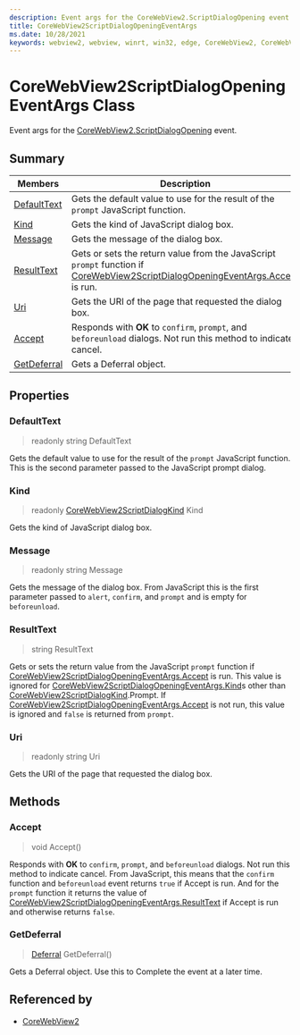 ```yaml
---
description: Event args for the CoreWebView2.ScriptDialogOpening event.
title: CoreWebView2ScriptDialogOpeningEventArgs
ms.date: 10/28/2021
keywords: webview2, webview, winrt, win32, edge, CoreWebView2, CoreWebView2Controller, browser control, edge html, CoreWebView2ScriptDialogOpeningEventArgs
---
```


# CoreWebView2ScriptDialogOpeningEventArgs Class



Event args for the [CoreWebView2.ScriptDialogOpening](corewebview2.md#scriptdialogopening) event.

## Summary

Members|Description
--|--
[DefaultText](#defaulttext) | Gets the default value to use for the result of the `prompt` JavaScript function.
[Kind](#kind) | Gets the kind of JavaScript dialog box.
[Message](#message) | Gets the message of the dialog box.
[ResultText](#resulttext) | Gets or sets the return value from the JavaScript `prompt` function if [CoreWebView2ScriptDialogOpeningEventArgs.Accept](corewebview2scriptdialogopeningeventargs.md#accept) is run.
[Uri](#uri) | Gets the URI of the page that requested the dialog box.
[Accept](#accept) | Responds with **OK** to `confirm`, `prompt`, and `beforeunload` dialogs. Not run this method to indicate cancel.
[GetDeferral](#getdeferral) | Gets a Deferral object.

## Properties

### DefaultText

> readonly  string DefaultText

Gets the default value to use for the result of the `prompt` JavaScript function.
This is the second parameter passed to the JavaScript prompt dialog.

### Kind

> readonly  [CoreWebView2ScriptDialogKind](corewebview2scriptdialogkind.md) Kind

Gets the kind of JavaScript dialog box.

### Message

> readonly  string Message

Gets the message of the dialog box.
From JavaScript this is the first parameter passed to `alert`, `confirm`, and `prompt` and is empty for `beforeunload`.

### ResultText

>  string ResultText

Gets or sets the return value from the JavaScript `prompt` function if [CoreWebView2ScriptDialogOpeningEventArgs.Accept](corewebview2scriptdialogopeningeventargs.md#accept) is run.
This value is ignored for [CoreWebView2ScriptDialogOpeningEventArgs.Kind](corewebview2scriptdialogopeningeventargs.md#kind)s other than [CoreWebView2ScriptDialogKind](corewebview2scriptdialogkind.md).Prompt. If [CoreWebView2ScriptDialogOpeningEventArgs.Accept](corewebview2scriptdialogopeningeventargs.md#accept) is not run, this value is ignored and `false` is returned from `prompt`.

### Uri

> readonly  string Uri

Gets the URI of the page that requested the dialog box.



## Methods

### Accept

> void Accept()

Responds with **OK** to `confirm`, `prompt`, and `beforeunload` dialogs. Not run this method to indicate cancel.
From JavaScript, this means that the `confirm` function and `beforeunload` event returns `true` if Accept is run. And for the `prompt` function it returns the value of [CoreWebView2ScriptDialogOpeningEventArgs.ResultText](corewebview2scriptdialogopeningeventargs.md#resulttext) if Accept is run and otherwise returns `false`.



### GetDeferral

> [Deferral](/uwp/api/Windows.Foundation.Deferral) GetDeferral()

Gets a Deferral object.
Use this to Complete the event at a later time.






## Referenced by

- [CoreWebView2](corewebview2.md)
